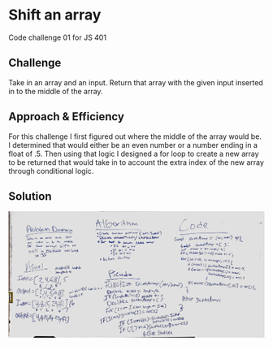 # Shift an array
Code challenge 01 for JS 401

## Challenge
Take in an array and an input. Return that array with the given input inserted in to the middle of the array.

## Approach & Efficiency
For this challenge I first figured out where the middle of the array would be. I determined that would either be an even number or a number ending in a float of .5. Then using that logic I designed a for loop to create a new array to be returned that would take in to account the extra index of the new array through conditional logic.


## Solution
![Whiteboard Image](../assets/challenge02-whiteboard.jpg)

